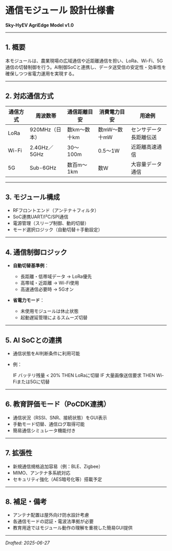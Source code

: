 # 通信モジュール 設計仕様書  
**Sky-HyEV AgriEdge Model v1.0**

---

## 1. 概要

本モジュールは、農業現場の広域通信や近距離通信を担い、LoRa、Wi-Fi、5G通信の切替制御を行う。AI制御SoCと連携し、データ送受信の安定性・効率性を確保しつつ省電力運用を実現する。

---

## 2. 対応通信方式

| 通信方式 | 周波数帯          | 通信距離目安   | 消費電力目安   | 用途例               |
|----------|-------------------|----------------|----------------|----------------------|
| LoRa     | 920MHz（日本）    | 数km〜数十km   | 数mW〜数十mW   | センサデータ長距離伝送|
| Wi-Fi    | 2.4GHz／5GHz      | 30〜100m       | 0.5〜1W        | 近距離高速通信       |
| 5G       | Sub-6GHz          | 数百m〜1km     | 数W            | 大容量データ通信     |

---

## 3. モジュール構成

- RFフロントエンド（アンテナ＋フィルタ）
- SoC連携UART/I²C/SPI通信
- 電源管理（スリープ制御、動的切替）
- モード選択ロジック（自動切替＋手動設定）

---

## 4. 通信制御ロジック

- **自動切替基準例**：
  - 長距離・低帯域データ → LoRa優先
  - 高帯域・近距離 → Wi-Fi使用
  - 高速通信必要時 → 5Gオン

- **省電力モード**：
  - 未使用モジュールは休止状態
  - 起動遅延管理によるスムーズ切替

---

## 5. AI SoCとの連携

- 通信状態をAI判断条件に利用可能
- 例：

  IF バッテリ残量 < 20% THEN LoRaに切替
IF 大量画像送信要求 THEN Wi-Fiまたは5Gに切替

---

## 6. 教育評価モード（PoCDK連携）

- 通信状況（RSSI、SNR、接続状態）をGUI表示
- 手動モード切替、通信ログ取得可能
- 簡易通信シミュレータ機能付き

---

## 7. 拡張性

- 新規通信規格追加容易（例：BLE、Zigbee）
- MIMO、アンテナ多系統対応
- セキュリティ強化（AES暗号化等）搭載予定

---

## 8. 補足・備考

- アンテナ配置は屋外向け防水設計考慮
- 各通信モードの認証・電波法準拠が必要
- 教育用途ではモジュール動作の理解を重視した簡易GUI提供

---

*Drafted: 2025-06-27*
